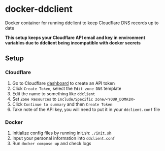# docker-ddclient
Docker container for running ddclient to keep Cloudflare DNS records up to date

**This setup keeps your Cloudflare API email and key in environment variables due to ddclient being incompatible with docker secrets**

## Setup
### Cloudflare
1. Go to Cloudflare [dashboard](https://dash.cloudflare.com/profile/api-tokens) to create an API token
1. Click `Create Token`, select the `Edit zone DNS` template
1. Edit the name to something like `ddclient`
1. Set `Zone Resources` to `Include/Specific zone/<YOUR_DOMAIN>`
1. Click `Continue to summary` and then `Create Token`
1. Take note of the API key, you will need to put it in your `ddclient.conf` file

### Docker
1. Initialize config files by running init.sh: `./init.sh`
1. Input your personal information into `ddclient.conf`
1. Run `docker compose up` and check logs
